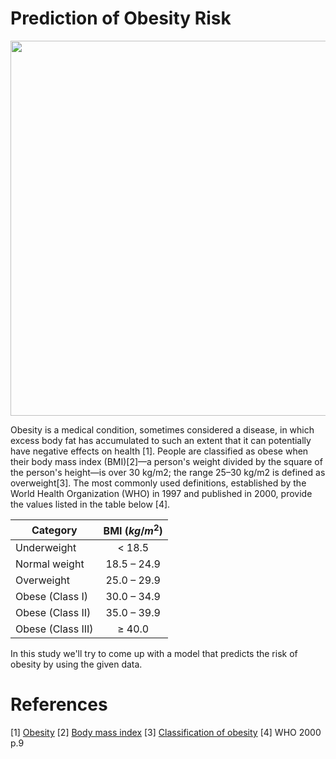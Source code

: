 # Prediction of Obesity Risk

<div align='center'>
    <img src='Images/obesity-header.jpg' width=600 />
</div>

Obesity is a medical condition, sometimes considered a disease, in which excess body fat has accumulated to such an extent that it can potentially have negative effects on health [1]. People are classified as obese when their body mass index (BMI)[2]—a person's weight divided by the square of the person's height—is over 30 kg/m2; the range 25–30 kg/m2 is defined as overweight[3]. The most commonly used definitions, established by the World Health Organization (WHO) in 1997 and published in 2000, provide the values listed in the table below [4].

| Category          | BMI $(kg/m^2)$ |
|-------------------|:--------------:|
| Underweight       |     < 18.5     |
| Normal weight     |   18.5 – 24.9  |
| Overweight        |   25.0 – 29.9  |
| Obese (Class I)   |   30.0 – 34.9  |
| Obese (Class II)  |   35.0 – 39.9  |
| Obese (Class III) |     ≥ 40.0     |

In this study we'll try to come up with a model that predicts the risk of obesity by using the given data.


# References
[1] [Obesity](https://en.wikipedia.org/wiki/Obesity)
[2] [Body mass index](https://en.wikipedia.org/wiki/Body_mass_index)
[3] [Classification of obesity](https://en.wikipedia.org/wiki/Classification_of_obesity)
[4] WHO 2000 p.9